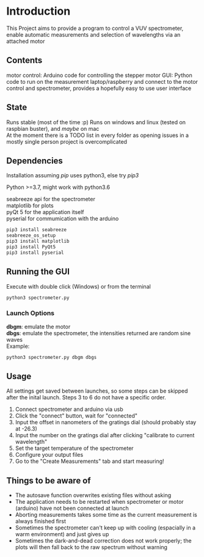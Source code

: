 # Introduction

This Project aims to provide a program to control a VUV spectrometer, enable automatic measurements and selection of wavelengths via an attached motor

## Contents

motor control: Arduino code for controlling the stepper motor
GUI: Python code to run on the measurement laptop/raspberry and connect to the motor control and spectrometer, provides a hopefully easy to use user interface

## State

Runs stable (most of the time :p)
Runs on windows and linux (tested on raspbian buster), and *maybe* on mac  
At the moment there is a TODO list in every folder as opening issues in a mostly single person project is overcomplicated  

## Dependencies

Installation assuming *pip* uses python3, else try *pip3*

Python >=3.7, might work with python3.6

seabreeze api for the spectrometer  
matplotlib for plots  
pyQt 5 for the application itself  
pyserial for commumication with the arduino  
```bash
pip3 install seabreeze
seabreeze_os_setup
pip3 install matplotlib
pip3 install PyQt5
pip3 install pyserial
```

## Running the GUI
Execute with double click (Windows) or from the terminal
```bash
python3 spectrometer.py
```
### Launch Options
**dbgm**: emulate the motor  
**dbgs**: emulate the spectrometer, the intensities returned are random sine waves  
Example:
```bash
python3 spectrometer.py dbgm dbgs
```

##  Usage
All settings get saved between launches, so some steps can be skipped after the inital launch. Steps 3 to 6 do not have a specific order.
1. Connect spectrometer and arduino via usb
2. Click the "connect" button, wait for "connected"
3. Input the offset in nanometers of the gratings dial (should probably stay at -26.3)
4. Input the number on the gratings dial after clicking "calibrate to current wavelength"
5. Set the target temperature of the spectrometer
6. Configure your output files
7. Go to the "Create Measurements" tab and start measuring!

## Things to be aware of
- The autosave function overwrites existing files without asking
- The application needs to be restarted when spectrometer or motor (arduino) have not been connected at launch
- Aborting measurements takes some time as the current measurement is always finished first
- Sometimes the spectrometer can't keep up with cooling (espacially in a warm environment) and just gives up
- Sometimes the dark-and-dead correction does not work properly; the plots will then fall back to the raw spectrum without warning